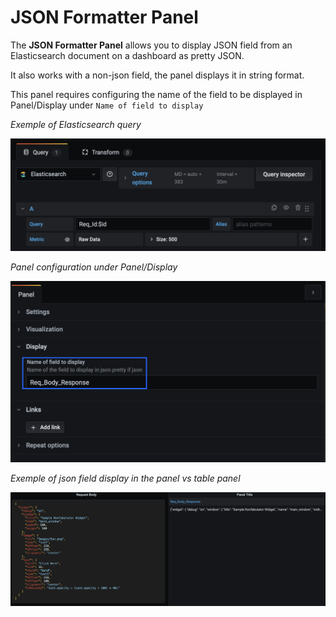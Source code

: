 # JSON Formatter Panel

The **JSON Formatter Panel** allows you to display JSON field from an Elasticsearch document on a dashboard as pretty JSON.

It also works with a non-json field, the panel displays it in string format.

This panel requires configuring the name of the field to be displayed in Panel/Display under `Name of field to display`

*Exemple of Elasticsearch query*
  
![panel_query](img/panel_query.png)

*Panel configuration under Panel/Display*
  
![panel_configuration](img/panel_configuration.png)

*Exemple of json field display in the panel vs table panel*
  
![panel_vs_table](img/panel_vs_table.png)
